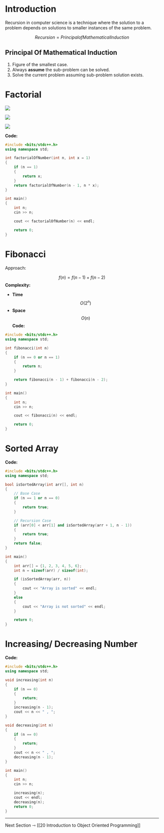# Introduction

Recursion in computer science is a technique where the solution to a problem depends on solutions to smaller instances of the same problem.

$$ Recursion = Principal of Mathematical Induction$$

## Principal Of Mathematical Induction

1. Figure of the smallest case.
2. Always **assume** the sub-problem can be solved.
3. Solve the current problem assuming sub-problem solution exists.

# Factorial

![](https://i.imgur.com/aL6Bnjt.png)

![](https://i.imgur.com/EHX7Fpw.png)

![](https://i.imgur.com/wMIRjsj.png)


**Code:**

```cpp
#include <bits/stdc++.h>
using namespace std;

int factorialOfNumber(int n, int x = 1)
{
    if (n == 1)
    {
        return x;
    }
    return factorialOfNumber(n - 1, n * x);
}

int main()
{
    int n;
    cin >> n;

    cout << factorialOfNumber(n) << endl;

    return 0;
}
```


# Fibonacci

Approach:

$$f(n) = f(n-1) + f(n-2)$$
**Complexity:**
+ **Time**
$$O(2^n)$$
+ **Space**
$$O(n)$$
**Code:**

```cpp
#include <bits/stdc++.h>
using namespace std;

int fibonacci(int n)
{
    if (n == 0 or n == 1)
    {
        return n;
    }

    return fibonacci(n - 1) + fibonacci(n - 2);
}

int main()
{
    int n;
    cin >> n;

    cout << fibonacci(n) << endl;

    return 0;
}
```


# Sorted Array

**Code:**

```cpp
#include <bits/stdc++.h>
using namespace std;

bool isSortedArray(int arr[], int n)
{
    // Base Case
    if (n == 1 or n == 0)
    {
        return true;
    }

    // Recursion Case
    if (arr[0] < arr[1] and isSortedArray(arr + 1, n - 1))
    {
        return true;
    }
    return false;
}

int main()
{
    int arr[] = {1, 2, 3, 4, 5, 6};
    int n = sizeof(arr) / sizeof(int);

    if (isSortedArray(arr, n))
    {
        cout << "Array is sorted" << endl;
    }
    else
    {
        cout << "Array is not sorted" << endl;
    }

    return 0;
}
```

# Increasing/ Decreasing Number

**Code:**

```cpp
#include <bits/stdc++.h>
using namespace std;

void increasing(int n)
{
    if (n == 0)
    {
        return;
    }
    increasing(n - 1);
    cout << n << " , ";
}

void decreasing(int n)
{
    if (n == 0)
    {
        return;
    }
    cout << n << " , ";
    decreasing(n - 1);
}

int main()
{
    int n;
    cin >> n;

    increasing(n);
    cout << endl;
    decreasing(n);
    return 0;
}
```

---

Next Section ⇾
[[20 Introduction to Object Oriented Programming]]